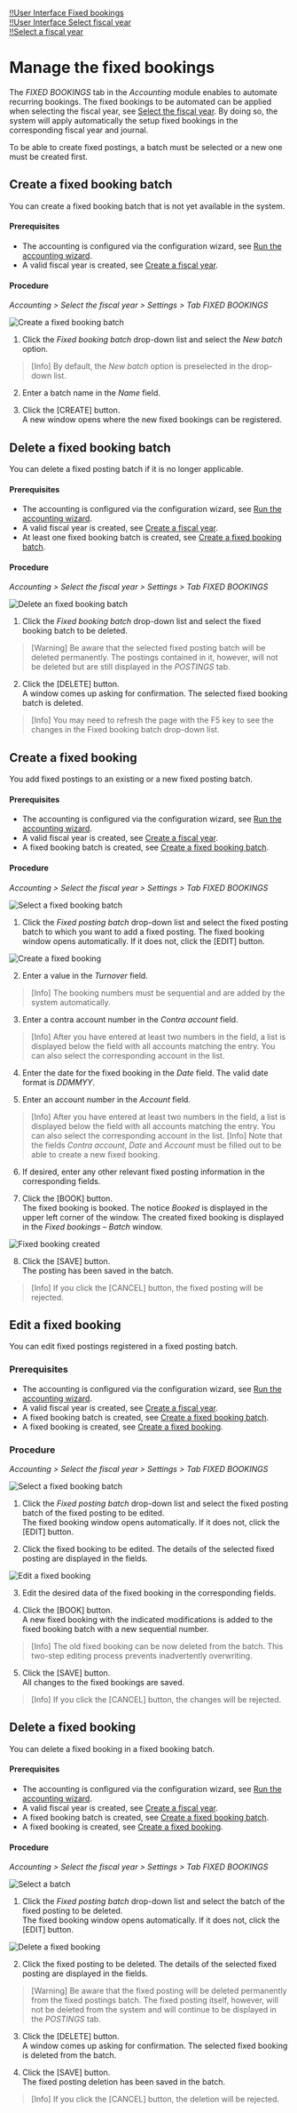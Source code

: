 [!!User Interface Fixed bookings](../UserInterface/02f_FixedBookings.md)  
[!!User Interface Select fiscal year](../UserInterface/00a_FiscalYear.md)  
[!!Select a fiscal year](../Operation/01_SelectFiscalYear.md)  

# Manage the fixed bookings

The *FIXED BOOKINGS* tab in the *Accounting* module enables to automate recurring bookings. The fixed bookings to be automated can be applied when selecting the fiscal year, see [Select the fiscal year](../Operation/01_SelectFiscalYear.md). By doing so, the system will apply automatically the setup fixed bookings in the corresponding fiscal year and journal.

To be able to create fixed postings, a batch must be selected or a new one must be created first.


## Create a fixed booking batch

You can create a fixed booking batch that is not yet available in the system.

#### Prerequisites

- The accounting is configured via the configuration wizard, see [Run the accounting wizard](./01_RunAccountingWizard.md).
- A valid fiscal year is created, see [Create a fiscal year](./04_ManageFiscalYear.md#create-a-fiscal-year).

#### Procedure

*Accounting > Select the fiscal year > Settings > Tab FIXED BOOKINGS*

![Create a fixed booking batch](../../Assets/Screenshots/RetailSuiteAccounting/Settings/FixedBookings/CreateFixedBookingBatch.png "[Create a fixed booking batch]")

1. Click the *Fixed booking batch* drop-down list and select the *New batch* option.

  > [Info] By default, the *New batch* option is preselected in the drop-down list.

2. Enter a batch name in the *Name* field.  

3. Click the [CREATE] button.   
A new window opens where the new fixed bookings can be registered.


## Delete a fixed booking batch

You can delete a fixed posting batch if it is no longer applicable.

#### Prerequisites

- The accounting is configured via the configuration wizard, see [Run the accounting wizard](./01_RunAccountingWizard.md).
- A valid fiscal year is created, see [Create a fiscal year](./04_ManageFiscalYear.md#create-a-fiscal-year).
- At least one fixed booking batch is created, see [Create a fixed booking batch](#create-a-fixed-booking-batch).

#### Procedure

*Accounting > Select the fiscal year > Settings > Tab FIXED BOOKINGS*

![Delete an fixed booking batch](../../Assets/Screenshots/RetailSuiteAccounting/Settings/FixedBookings/DeleteFixedBookingBatch.png "[Delete a fixed booking batch]")

1. Click the *Fixed booking batch* drop-down list and select the fixed booking batch to be deleted.   

  > [Warning] Be aware that the selected fixed posting batch will be deleted permanently. The postings contained in it, however, will not be deleted but are still displayed in the *POSTINGS* tab.

2. Click the [DELETE] button.  
A window comes up asking for confirmation. The selected fixed booking batch is deleted.

  > [Info] You may need to refresh the page with the F5 key to see the changes in the Fixed booking batch drop-down list.


## Create a fixed booking

You add fixed postings to an existing or a new fixed posting batch.

#### Prerequisites

- The accounting is configured via the configuration wizard, see [Run the accounting wizard](./01_RunAccountingWizard.md).
- A valid fiscal year is created, see [Create a fiscal year](./04_ManageFiscalYear.md#create-a-fiscal-year).
- A fixed booking batch is created, see [Create a fixed booking batch](#create-a-fixed-booking-batch).

#### Procedure

*Accounting > Select the fiscal year > Settings > Tab FIXED BOOKINGS*

![Select a fixed booking batch](../../Assets/Screenshots/RetailSuiteAccounting/Settings/FixedBookings/EditFixedBookingBatch.png "[Select a fixed booking batch]")

1. Click the *Fixed posting batch* drop-down list and select the fixed posting batch to which you want to add a fixed posting.
The fixed booking window opens automatically. If it does not, click the [EDIT] button.

  ![Create a fixed booking](../../Assets/Screenshots/RetailSuiteAccounting/Settings/FixedBookings/CreateFixedBooking.png "[Create a fixed booking]")

2. Enter a value in the *Turnover* field.

  > [Info] The booking numbers must be sequential and are added by the system automatically.

3. Enter a contra account number in the *Contra account* field.

  > [Info] After you have entered at least two numbers in the field, a list is displayed below the field with all accounts matching the entry. You can also select the corresponding account in the list.

4. Enter the date for the fixed booking in the *Date* field. The valid date format is *DDMMYY*.

5. Enter an account number in the *Account* field.
  > [Info] After you have entered at least two numbers in the field, a list is displayed below the field with all accounts matching the entry. You can also select the corresponding account in the list.
  > [Info] Note that the fields *Contra account*, *Date* and *Account* must be filled out to be able to create a new fixed booking.

6. If desired, enter any other relevant fixed posting information in the corresponding fields.

7. Click the [BOOK] button.  
The fixed booking is booked. The notice *Booked* is displayed in the upper left corner of the window. The created fixed booking is displayed in the *Fixed bookings &ndash; Batch* window.

  ![Fixed booking created](../../Assets/Screenshots/RetailSuiteAccounting/Settings/FixedBookings/FixedBookingCreated.png "[Fixed booking created]")

8. Click the [SAVE] button.   
The posting has been saved in the batch.

 > [Info] If you click the [CANCEL] button, the fixed posting will be rejected.


## Edit a fixed booking

You can edit fixed postings registered in a fixed posting batch.

### Prerequisites

- The accounting is configured via the configuration wizard, see [Run the accounting wizard](./01_RunAccountingWizard.md).
- A valid fiscal year is created, see [Create a fiscal year](./04_ManageFiscalYear.md#create-a-fiscal-year).
- A fixed booking batch is created, see [Create a fixed booking batch](#create-a-fixed-booking-batch).
- A fixed booking is created, see [Create a fixed booking](#create-a-fixed-booking).

### Procedure

*Accounting > Select the fiscal year > Settings > Tab FIXED BOOKINGS*

![Select a fixed booking batch](../../Assets/Screenshots/RetailSuiteAccounting/Settings/FixedBookings/EditFixedBookingBatch.png "[Select a fixed booking batch]")

1. Click the *Fixed posting batch* drop-down list and select the fixed posting batch of the fixed posting to be edited.   
The fixed booking window opens automatically. If it does not, click the [EDIT] button.

2. Click the fixed booking to be edited.
  The details of the selected fixed posting are displayed in the fields.

  ![Edit a fixed booking](../../Assets/Screenshots/RetailSuiteAccounting/Settings/FixedBookings/EditFixedBooking.png "[Edit a fixed booking]")

3. Edit the desired data of the fixed booking in the corresponding fields.

4. Click the [BOOK] button.  
A new fixed booking with the indicated modifications is added to the fixed booking batch with a new sequential number.

  > [Info] The old fixed booking can be now deleted from the batch. This two-step editing process prevents inadvertently overwriting.

5. Click the [SAVE] button.   
All changes to the fixed bookings are saved.  

  > [Info] If you click the [CANCEL] button, the changes will be rejected.


## Delete a fixed booking

You can delete a fixed booking in a fixed booking batch.

#### Prerequisites

- The accounting is configured via the configuration wizard, see [Run the accounting wizard](./01_RunAccountingWizard.md).
- A valid fiscal year is created, see [Create a fiscal year](./04_ManageFiscalYear.md#create-a-fiscal-year).
- A fixed booking batch is created, see [Create a fixed booking batch](#create-a-fixed-booking-batch).
- A fixed booking is created, see [Create a fixed booking](#create-a-fixed-booking).

#### Procedure

*Accounting > Select the fiscal year > Settings > Tab FIXED BOOKINGS*

![Select a batch](../../Assets/Screenshots/RetailSuiteAccounting/Settings/FixedBookings/EditFixedBookingBatch.png "[Select a batch]")

1. Click the *Fixed posting batch* drop-down list and select the batch of the fixed posting to be deleted.  
The fixed booking window opens automatically. If it does not, click the [EDIT] button.

  ![Delete a fixed booking](../../Assets/Screenshots/RetailSuiteAccounting/Settings/FixedBookings/DeleteFixedBooking.png "[Delete a fixed booking]")

2. Click the fixed posting to be deleted.
  The details of the selected fixed posting are displayed in the fields.

  > [Warning] Be aware that the fixed posting will be deleted permanently from the fixed postings batch. The fixed posting itself, however, will not be deleted from the system and will continue to be displayed in the *POSTINGS* tab.

3. Click the [DELETE] button.  
A window comes up asking for confirmation. The selected fixed booking is deleted from the batch.

4. Click the [SAVE] button.   
The fixed posting deletion has been saved in the batch.

 > [Info] If you click the [CANCEL] button, the deletion will be rejected.
